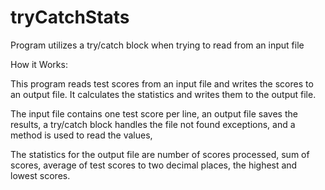 # tryCatchStats
Program utilizes a try/catch block when trying to read from an input file

How it Works:

This program reads test scores from an input file and writes the scores to an output file. It calculates the statistics and writes them to the output file.

The input file contains one test score per line, an output file saves the results, a try/catch block handles the file not found exceptions, and a method is used to read the values,

The statistics for the output file are number of scores processed, sum of scores, average of test scores to two decimal places, the highest and lowest scores. 

